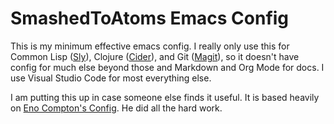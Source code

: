 # SmashedToAtoms Emacs Config

This is my minimum effective emacs config.  I really only use this for Common Lisp ([Sly](https://github.com/joaotavora/sly)), Clojure ([Cider](https://github.com/clojure-emacs/cider)), and Git ([Magit](https://magit.vc)), so it doesn't have config for much else beyond those and Markdown and Org Mode for docs.  I use Visual Studio Code for most everything else.

I am putting this up in case someone else finds it useful.  It is based heavily on [Eno Compton's Config](https://giters.com/enocom/emacs.d).  He did all the hard work.
